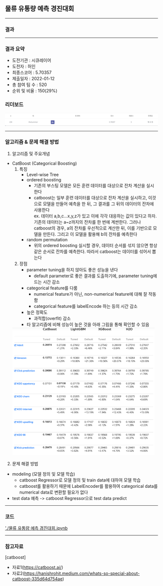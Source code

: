 ## 물류 유통량 예측 경진대회

------------

### 결과

----------------

### 결과 요약

* 도전기관 : 시큐레이어
* 도전자 : 허인
* 최종스코어 : 5.70357
* 제출일자 : 2022-01-12
* 총 참여 팀 수 : 520
* 순위 및 비율 :  150(29%)

### 리더보드

![결과](screenshot/scoreGoods.png)

----------

### 알고리즘 & 문제 해결 방법

1. 알고리즘 및 주요개념
* CatBoost (Categorical Boosting)
  1) 특징
     * Level-wise Tree
     * ordered boosting
       - 기존의 부스팅 모델은 모든 훈련 데이터를 대상으로 잔차 계산을 실시한다
       - catboost는 일부 훈련 데이터를 대상으로 잔차 계산을 실시하고, 이것으로 모델을 만들어 예측을 한 뒤, 그 결과를 그 뒤의 데이터의 잔차에 사용한다<br>
         ex. 데이터 a,b,c...x,y,z가 있고 이에 각각 대응하는 값이 있다고 하자. 기존의 데이터는 a~z까지의 잔차를 한 번에 계싼한다. 그러나 catboost의 경우, a의 잔차를 우선적으로 계산한 뒤, 이를 기반으로 모델을 만든다. 그리고 이 모델을 활용해 b의 잔차를 예측한다
     * random permutation
       - 위의 ordered boosting 실시할 경우, 데이터 순서를 섞지 않으면 항상 같은 순서로 잔차를 예측한다. 따라서 catboost는 데이터를 섞어서 뽑는다
  2) 장점
     * parameter tuning을 하지 않아도 좋은 성능을 낸다
       - default parameter로 좋은 결과를 도출하기에, parameter tuning에 드는 시간 감소
     * categorical feature를 다룸
       - numerical feature가 아닌, non-numerical feature에 대해 잘 작동함
       - categorical feature를 labelEncode 하는 등의 시간 감소 
     * 높은 정확도
       - 과적합(overfit) 감소
     * 타 알고리즘에 비해 성능이 높은 것을 아래 그림을 통해 확인할 수 있음
    <img src="screenshot/catboostGood.png" alt="model" style="zoom: 67%;" />
  
 
 2. 문제 해결 방법
 * modeling (모델 정의 및 모델 학습)
   - catboost Regressor로 모델 정의 및 train data에 대하여 모델 학습
   - catboost를 활용하기 때문에 LabelEncoder를 활용하여 categorical data를 numerical data로 변환할 필요가 없다
 * test data 예측 -> catboost Regressor으로 test data predict

-----------

### 코드

['./물류 유통량 예측 경진대회.ipynb](https://github.com/gjdls01/AutoAPE-challenge3/blob/main/dacon/%EB%AC%BC%EB%A5%98%20%EC%9C%A0%ED%86%B5%EB%9F%89%20%EC%98%88%EC%B8%A1%20%EA%B2%BD%EC%A7%84%EB%8C%80%ED%9A%8C/%EB%AC%BC%EB%A5%98%20%EC%9C%A0%ED%86%B5%EB%9F%89%20%EC%98%88%EC%B8%A1%20%EA%B2%BD%EC%A7%84%EB%8C%80%ED%9A%8C.ipynb)

-----------

### 참고자료

[catboost]
 - 자료1(https://catboost.ai/)
 - 자료2(https://hanishrohit.medium.com/whats-so-special-about-catboost-335d64d754ae) 
